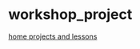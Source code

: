 # workshop_project

[home projects and lessons](https://www.learnhowtoprogram.com/workshops/intro-to-programming-workshop/optional-further-exploration)
